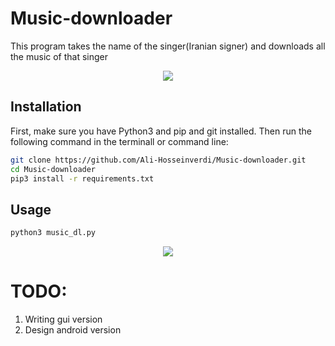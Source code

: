 # Music-downloader
This program takes the name of the singer(Iranian signer) and downloads all the music of that singer

<div style="text-align: center">
    <a href="https://github.com/Ali-Hosseinverdi/Music-downloader/blob/main/screenshots/1.png">
    <img src="https://github.com/Ali-Hosseinverdi/Music-downloader/blob/main/screenshots/1.png"/></a>
</div>

## Installation
  
First, make sure you have Python3 and pip and git installed. Then run the following command in the terminall or command line:

``` bash
git clone https://github.com/Ali-Hosseinverdi/Music-downloader.git
cd Music-downloader
pip3 install -r requirements.txt
```
  
## Usage

``` bash
python3 music_dl.py
```
  
<div style="text-align: center">
    <a href="hhttps://github.com/Ali-Hosseinverdi/Music-downloader/blob/main/screenshots/1.gif">
    <img src="https://github.com/Ali-Hosseinverdi/Music-downloader/blob/main/screenshots/1.gif"/></a>
</div>

# TODO:
1. Writing gui version
2. Design android version
